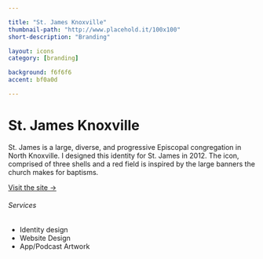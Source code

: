 ```yaml
---

title: "St. James Knoxville"
thumbnail-path: "http://www.placehold.it/100x100"
short-description: "Branding"

layout: icons
category: [branding]

background: f6f6f6
accent: bf0a0d

---
```


# St. James Knoxville

<p class="lede">St. James is a large, diverse, and progressive Episcopal congregation in North Knoxville. I designed this identity for St. James in 2012. The icon, comprised of three shells and a red field is inspired by the large banners the church makes for baptisms.</p>

<p><a class="button button-large" href="http://stjamesknox.org/">Visit the site &rarr;</a></p>

<h6>Services</h6>
<ul class="list-unstyled">
<li><i class="fa fa-eye"></i> Identity design</li>
<li><i class="fa fa-file-code-o"></i> Website Design</li>
<li><i class="fa fa-mobile fa-2x"></i> App/Podcast Artwork</li>
</ul>